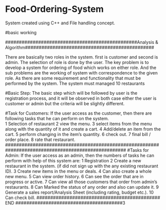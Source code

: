 # Food-Ordering-System
System created using C++ and File handling concept.


#basic working


  ################################################Analysis & Algorithm###############################################
                           
There are basically two roles in the system. first is customer and second is admin. The selection of role is done by the user. The key problem is to develop a system for ordering of food which works on either role. And the sub problems are the working of system with correspondence to the given role.  As there are some requirement and functionality that must be performed by the system. The   system must managed 10 restaurants 

#Basic Step:
The basic step which will be followed by user is the registration process, and it will be observed in both case either the user is customer or admin but the criteria will be slightly different.

   #Task for Customers:
      If the user access as the customer, then there are following tasks that he can perform on the system.  
        1	Selection of restaurant
        2	view the menu.
        3	select items from the menu along with the quantity of it and create a cart. 
        4	Add/delete an item from the cart.
        5	perform changing in the item’s quantity.
        6	check out.
        7	final bill / order place.
        8	rate that restaurant.
        ####################################################################################################
    #Tasks for Admin:
       If the user access as an admin, then the numbers of tasks he can perform with help of this system are: 
         1 Registration 
         2 Create a new restaurant in the system. (if did not sign up with the any existing restaurant ID).
         3 Create new items in the menu or deals.
         4 Can also create a whole new menu.
         5	Can view order history.
        6	Can see the order that are in progress or active.
        7	Can view all those customers that order from admin’s restaurants.
        8	Can Marked the status of any order and also can update it.
        9	Generate a sales report/Analysis Sheet (including rating, budget etc.).
        10 Can check bill.
        #############################################   END #######################################3
